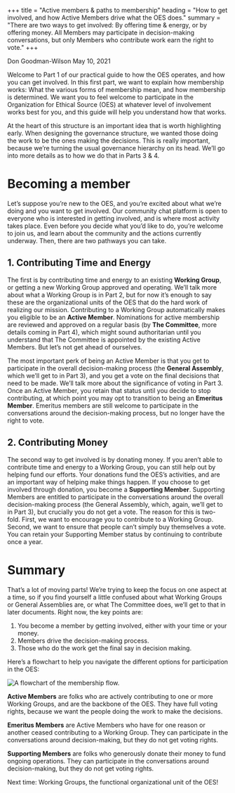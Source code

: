 +++
title = "Active members & paths to membership"
heading = "How to get involved, and how Active Members drive what the OES does."
summary = "There are two ways to get involved: By offering time & energy, or by offering money. All Members may participate in decision-making conversations, but only Members who contribute work earn the right to vote."
+++

Don Goodman-Wilson <time>May 10, 2021</time>

Welcome to Part 1 of our practical guide to how the OES operates, and how you can get involved. In this first part, we want to explain how membership works: What the various forms of membership mean, and how membership is determined. We want you to feel welcome to participate in the Organization for Ethical Source (OES) at whatever level of involvement works best for you, and this guide will help you understand how that works.

At the heart of this structure is an important idea that is worth highlighting early. When designing the governance structure, we wanted those doing the work to be the ones making the decisions. This is really important, because we’re turning the usual governance hierarchy on its head. We’ll go into more details as to how we do that in Parts 3 & 4.

# Becoming a member

Let’s suppose you’re new to the OES, and you’re excited about what we’re doing and you want to get involved. Our community chat platform is open to everyone who is interested in getting involved, and is where most activity takes place. Even before you decide what you’d like to do, you’re welcome to join us, and learn about the community and the actions currently underway. Then, there are two pathways you can take.

## 1. Contributing Time and Energy

The first is by contributing time and energy to an existing **Working Group**, or getting a new Working Group approved and operating. We’ll talk more about what a Working Group is in Part 2, but for now it’s enough to say these are the organizational units of the OES that do the hard work of realizing our mission. Contributing to a Working Group automatically makes you eligible to be an **Active Member**. Nominations for active membership are reviewed and approved on a regular basis (by **The Committee**, more details coming in Part 4), which might sound authoritarian until you understand that The Committee is appointed by the existing Active Members. But let’s not get ahead of ourselves.

The most important perk of being an Active Member is that you get to participate in the overall decision-making process (the **General Assembly**, which we’ll get to in Part 3), and you get a vote on the final decisions that need to be made. We’ll talk more about the significance of voting in Part 3. Once an Active Member, you retain that status until you decide to stop contributing, at which point you may opt to transition to being an **Emeritus Member**. Emeritus members are still welcome to participate in the conversations around the decision-making process, but no longer have the right to vote.

## 2. Contributing Money

The second way to get involved is by donating money. If you aren’t able to contribute time and energy to a Working Group, you can still help out by helping fund our efforts. Your donations fund the OES’s activities, and are an important way of helping make things happen. If you choose to get involved through donation, you become a **Supporting Member**. Supporting Members are entitled to participate in the conversations around the overall decision-making process (the General Assembly, which, again, we’ll get to in Part 3), but crucially you do not get a vote. The reason for this is two-fold. First, we want to encourage you to contribute to a Working Group. Second, we want to ensure that people can’t simply buy themselves a vote. You can retain your Supporting Member status by continuing to contribute once a year.

# Summary

That’s a lot of moving parts! We’re trying to keep the focus on one aspect at a time, so if you find yourself a little confused about what Working Groups or General Assemblies are, or what The Committee does, we’ll get to that in later documents. Right now, the key points are:

1. You become a member by getting involved, either with your time or your money.
2. Members drive the decision-making process.
3. Those who do the work get the final say in decision making.

Here’s a flowchart to help you navigate the different options for participation in the OES:

![A flowchart of the membership flow.](/img/blog/membershipflowchart.svg)

**Active Members** are folks who are actively contributing to one or more Working Groups, and are the backbone of the OES. They have full voting rights, because we want the people doing the work to make the decisions.

**Emeritus Members** are Active Members who have for one reason or another ceased contributing to a Working Group. They can participate in the conversations around decision-making, but they do not get voting rights.

**Supporting Members** are folks who generously donate their money to fund ongoing operations. They can participate in the conversations around decision-making, but they do not get voting rights.

Next time: Working Groups, the functional organizational unit of the OES!